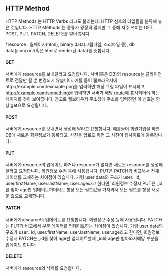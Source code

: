 ## HTTP Method



HTTP Methods 는 HTTP Verbs 라고도 불리는데, HTTP 신호의 타입들을 분류해 놓은 것입니다.
HTTP Methods 는 종류가 광장히 많지만 그 중에 자주 쓰이는 GET, POST, PUT, PATCH, DELETE를 알아봅시다.

*resource : 웝페이지(html), binary data(그림파일, 소리파일 등), db data(json/xml/혹은 html로 render된 data)를 뜻합니다.





#### GET

서버에게 resource를 보내달라고 요청합니다. 서버(혹은 DB)의 resource는 클라이언트로 전달만 될 뿐 변경되지 않습니다. 예를 들어 웹브라우저에http://example.com/exmaple.png를 입력하면 해당 그림 파일이 표시되고, http://example.com/something을 입력하면 서버가 해당 [route](http://127.0.0.1:3001/ko/stubs/Route-Router)에 표시되어야 하는 페이지를 찾아 보여줍니다. 참고로 웹브라우저 주소창에 주소를 입력하면 이 신호는 항상 get으로 요청됩니다.





#### POST

서버에게 resource를 보내면서 생성해 달라고 요청합니다. 예를들어 회원가입을 하면 DB에 새로운 회원정보가 등록되고, 사진을 업로드 하면 그 사진이 웹사이트에 등록됩니다.





#### PUT

서버에게 resource의 업데이트 하거나 resource가 없다면 새로운 resource를 생성해 달라고 요청합니다. 회원정보 수정 등에 사용됩니다.
PUT은 PATCH와 비교해서 전체 데이터를 교체하는 차이점이 있습니다.
가령 user data의 구조가 user._id, user.firstName, user.lastName, user.age라고 한다면, 회원정보 수정시 PUT은 _id를 찾아 age만 업데이트하더라도 항상 모든 필드값을 가져와서 모든 필드를 항상 새로운 값으로 교체합니다.





#### PATCH

서버에게resource의 업데이트를 요청합니다. 회원정보 수정 등에 사용됩니다.
PATCH는 PUT과 비교해서 부분 데이터를 업데이트하는 차이점이 있습니다.
가령 user data의 구조가 user._id, user.firstName, user.lastName, user.age라고 한다면, 회원정보 수정시 PATCH는 _id를 찾아 age만 업데이트할때 _id와 age만 받아와서해당 부분을 업데이트 합니다.





#### DELETE

서버에게 resource의 삭제를 요청합니다.
